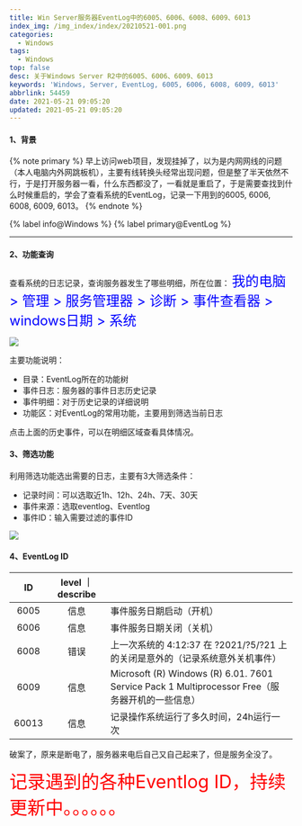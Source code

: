 ```yaml
---
title: Win Server服务器EventLog中的6005、6006、6008、6009、6013
index_img: /img_index/index/20210521-001.png
categories:
  - Windows
tags:
  - Windows
top: false
desc: 关于Windows Server R2中的6005、6006、6009、6013
keywords: 'Windows, Server, EventLog, 6005, 6006, 6008, 6009, 6013'
abbrlink: 54459
date: 2021-05-21 09:05:20
updated: 2021-05-21 09:05:20
---
```


#### 1、背景

{% note primary %}
早上访问web项目，发现挂掉了，以为是内网网线的问题（本人电脑内外网跳板机），主要有线转换头经常出现问题，但是整了半天依然不行，于是打开服务器一看，什么东西都没了，一看就是重启了，于是需要查找到什么时候重启的，学会了查看系统的EventLog，记录一下用到的6005, 6006, 6008, 6009, 6013。
{% endnote %}

{% label info@Windows %} {% label primary@EventLog %}

<!--more-->
<hr />

#### 2、功能查询

查看系统的日志记录，查询服务器发生了哪些明细，所在位置：
<font size=5.5 color='blue'>我的电脑 > 管理 > 服务管理器  >  诊断 >  事件查看器 > windows日期 > 系统</font>

![](eventlog.png)

主要功能说明：
- 目录：EventLog所在的功能树
- 事件日志：服务器的事件日志历史记录
- 事件明细：对于历史记录的详细说明
- 功能区：对EventLog的常用功能，主要用到筛选当前日志

点击上面的历史事件，可以在明细区域查看具体情况。

#### 3、筛选功能

利用筛选功能选出需要的日志，主要有3大筛选条件：
- 记录时间：可以选取近1h、12h、24h、7天、30天
- 事件来源：选取eventlog、Eventlog
- 事件ID：输入需要过滤的事件ID

![](query.png)

#### 4、EventLog ID

|  ID   | level ｜ describe |                                                              |
| :---: | :---------------: | :----------------------------------------------------------- |
| 6005  |       信息        | 事件服务日期启动（开机）                                     |
| 6006  |       信息        | 事件服务日期关闭（关机）                                     |
| 6008  |       错误        | 上一次系统的 4:12:37 在 ?2021/?5/?21 上的关闭是意外的（记录系统意外关机事件） |
| 6009  |       信息        | Microsoft (R) Windows (R) 6.01. 7601 Service Pack 1 Multiprocessor Free（服务器开机的一些信息） |
| 60013 |       信息        | 记录操作系统运行了多久时间，24h运行一次                      |

破案了，原来是断电了，服务器来电后自己又自己起来了，但是服务全没了。

<font size=6.5 color='red'>记录遇到的各种Eventlog ID，持续更新中。。。。。。</font>
